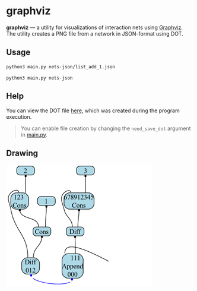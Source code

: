 # graphviz

**graphviz** — a utility for visualizations of interaction nets using [Graphviz](https://graphviz.org).
The utility creates a PNG file from a network in JSON-format using DOT.

## Usage

```shell
python3 main.py nets-json/list_add_1.json
```

```shell
python3 main.py nets-json
```

## Help

You can view the DOT file [here](./nets-dot/list_add_1.dot), which was created during the program execution.

> You can enable file creation by changing the `need_save_dot` argument in [main.py](./main.py).

## Drawing

![Adding to the list](./nets-png/list_add_1.png)
